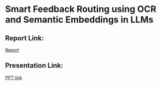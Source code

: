 # Smart Feedback Routing using OCR and Semantic Embeddings in LLMs
<p align="center">
</p>


## Report Link:
  <a href="https://drive.google.com/file/d/1BUbAiQSdWG2F3n8oVl13bxQ4U-GerBHZ/view?usp=sharing">Report</a>
  
## Presentation Link:
  <a href="https://drive.google.com/file/d/1vf-AjIvAw4M6NUXwUhu5S_Tsz8b2Vnfz/view?usp=sharing"> PPT link</a>